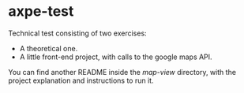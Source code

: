 # axpe-test
Technical test consisting of two exercises: 
- A theoretical one.
- A little front-end project, with calls to the google maps API.

You can find another README inside the *map-view* directory, with the project explanation and instructions to run it.
